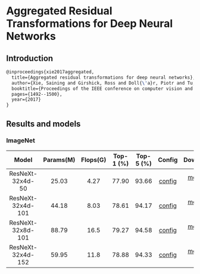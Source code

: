 # Aggregated Residual Transformations for Deep Neural Networks
<!-- {ResNeXt} -->

## Introduction

<!-- [ALGORITHM] -->

```latex
@inproceedings{xie2017aggregated,
  title={Aggregated residual transformations for deep neural networks},
  author={Xie, Saining and Girshick, Ross and Doll{\'a}r, Piotr and Tu, Zhuowen and He, Kaiming},
  booktitle={Proceedings of the IEEE conference on computer vision and pattern recognition},
  pages={1492--1500},
  year={2017}
}
```

## Results and models

### ImageNet

|         Model         | Params(M) | Flops(G) | Top-1 (%) | Top-5 (%) | Config | Download |
|:---------------------:|:---------:|:--------:|:---------:|:---------:|:---------:|:--------:|
| ResNeXt-32x4d-50      | 25.03     | 4.27     | 77.90 | 93.66 | [config](https://github.com/open-mmlab/mmclassification/blob/master/configs/resnext/resnext50-32x4d_8xb32_in1k.py) | [model](https://download.openmmlab.com/mmclassification/v0/resnext/resnext50_32x4d_b32x8_imagenet_20210429-56066e27.pth) &#124; [log](https://download.openmmlab.com/mmclassification/v0/resnext/resnext50_32x4d_b32x8_imagenet_20210429-56066e27.log.json) |
| ResNeXt-32x4d-101     | 44.18     | 8.03     | 78.61  | 94.17 | [config](https://github.com/open-mmlab/mmclassification/blob/master/configs/resnext/resnext101-32x4d_8xb32_in1k.py) | [model](https://download.openmmlab.com/mmclassification/v0/resnext/resnext101_32x4d_b32x8_imagenet_20210506-e0fa3dd5.pth) &#124; [log](https://download.openmmlab.com/mmclassification/v0/resnext/resnext101_32x4d_b32x8_imagenet_20210506-e0fa3dd5.log.json) |
| ResNeXt-32x8d-101     | 88.79     | 16.5     | 79.27 | 94.58 | [config](https://github.com/open-mmlab/mmclassification/blob/master/configs/resnext/resnext101-32x8d_8xb32_in1k.py) | [model](https://download.openmmlab.com/mmclassification/v0/resnext/resnext101_32x8d_b32x8_imagenet_20210506-23a247d5.pth) &#124; [log](https://download.openmmlab.com/mmclassification/v0/resnext/resnext101_32x8d_b32x8_imagenet_20210506-23a247d5.log.json) |
| ResNeXt-32x4d-152     | 59.95     | 11.8     | 78.88 | 94.33 | [config](https://github.com/open-mmlab/mmclassification/blob/master/configs/resnext/resnext152-32x4d_8xb32_in1k.py) | [model](https://download.openmmlab.com/mmclassification/v0/resnext/resnext152_32x4d_b32x8_imagenet_20210524-927787be.pth) &#124; [log](https://download.openmmlab.com/mmclassification/v0/resnext/resnext152_32x4d_b32x8_imagenet_20210524-927787be.log.json) |
